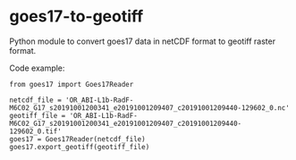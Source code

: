 # goes17-to-geotiff
Python module to convert goes17 data in netCDF format to geotiff raster format.

Code example:

```
from goes17 import Goes17Reader

netcdf_file = 'OR_ABI-L1b-RadF-M6C02_G17_s20191001200341_e20191001209407_c20191001209440-129602_0.nc'
geotiff_file = 'OR_ABI-L1b-RadF-M6C02_G17_s20191001200341_e20191001209407_c20191001209440-129602_0.tif'
goes17 = Goes17Reader(netcdf_file)
goes17.export_geotiff(geotiff_file)
```
